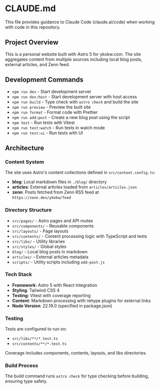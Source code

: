 # CLAUDE.md

This file provides guidance to Claude Code (claude.ai/code) when working with code in this repository.

## Project Overview

This is a personal website built with Astro 5 for ykokw.com. The site aggregates content from multiple sources including local blog posts, external articles, and Zenn feed.

## Development Commands

- `npm run dev` - Start development server
- `npm run dev:host` - Start development server with host access
- `npm run build` - Type check with `astro check` and build the site
- `npm run preview` - Preview the built site
- `npm run format` - Format code with Prettier
- `npm run add:post` - Create a new blog post using the script
- `npm test` - Run tests with Vitest
- `npm run test:watch` - Run tests in watch mode
- `npm run test:ui` - Run tests with UI

## Architecture

### Content System

The site uses Astro's content collections defined in `src/content.config.ts`:

- **blog**: Local markdown files in `./blog/` directory
- **articles**: External articles loaded from `articles/articles.json`
- **zenn**: Posts fetched from Zenn RSS feed at `https://zenn.dev/ykokw/feed`

### Directory Structure

- `src/pages/` - Astro pages and API routes
- `src/components/` - Reusable components
- `src/layouts/` - Page layouts
- `src/contents/` - Content processing logic with TypeScript and tests
- `src/libs/` - Utility libraries
- `src/styles/` - Global styles
- `blog/` - Local blog posts in markdown
- `articles/` - External articles metadata
- `scripts/` - Utility scripts including `add-post.js`

### Tech Stack

- **Framework**: Astro 5 with React integration
- **Styling**: Tailwind CSS 4
- **Testing**: Vitest with coverage reporting
- **Content**: Markdown processing with rehype plugins for external links
- **Node Version**: 22.19.0 (specified in package.json)

### Testing

Tests are configured to run on:

- `src/libs/**/*.test.ts`
- `src/contents/**/*.test.ts`

Coverage includes components, contents, layouts, and libs directories.

### Build Process

The build command runs `astro check` for type checking before building, ensuring type safety.
